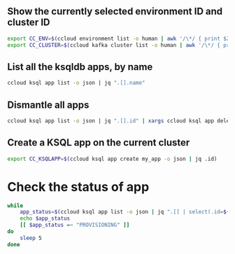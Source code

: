 ## Show the currently selected environment ID and cluster ID

```bash
export CC_ENV=$(ccloud environment list -o human | awk '/\*/ { print $2; }')
export CC_CLUSTER=$(ccloud kafka cluster list -o human | awk '/\*/ { print $2; }')
```
## List all the ksqldb apps, by name
```bash
ccloud ksql app list -o json | jq ".[].name"
```
## Dismantle all apps
```bash
ccloud ksql app list -o json | jq ".[].id" | xargs ccloud ksql app delete
```
## Create a KSQL app on the current cluster
```bash
export CC_KSQLAPP=$(ccloud ksql app create my_app -o json | jq .id)
```
# Check the status of app
```bash
while
    app_status=$(ccloud ksql app list -o json | jq ".[] | select(.id=${CC_KSQLAPP}) | .status")
    echo $app_status
    [[ $app_status =~ "PROVISIONING" ]]
do
    sleep 5
done
```
